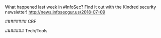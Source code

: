 What happened last week in #InfoSec? Find it out with the Kindred security newsletter!
http://news.infosecgur.us/2018-07-09

######## CRF





####### Tech/Tools
